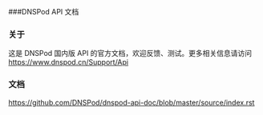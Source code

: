 ###DNSPod API 文档

### 关于

这是 DNSPod 国内版 API 的官方文档，欢迎反馈、测试。更多相关信息请访问 https://www.dnspod.cn/Support/Api

### 文档

https://github.com/DNSPod/dnspod-api-doc/blob/master/source/index.rst
